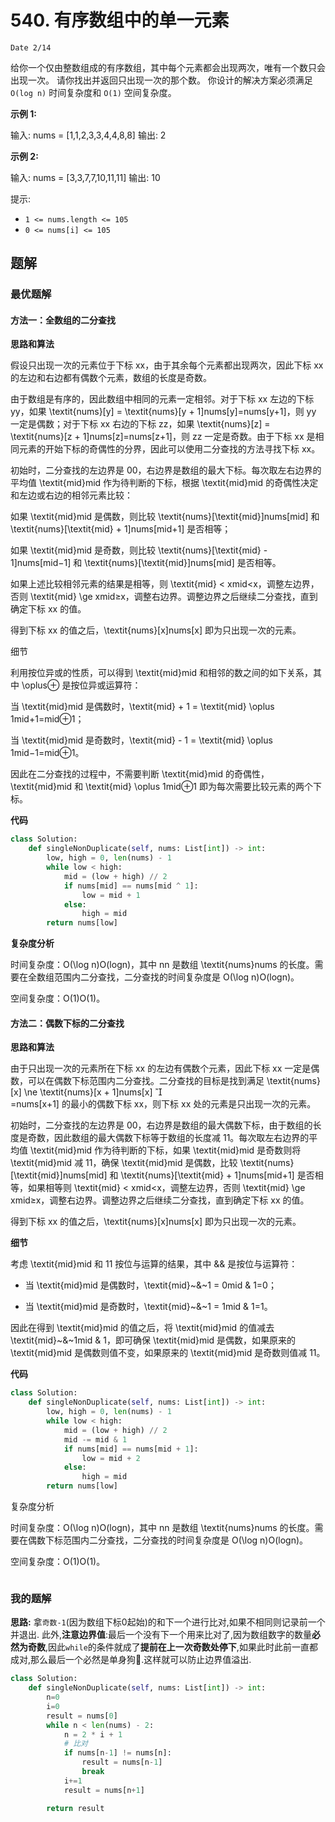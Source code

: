 # 540. 有序数组中的单一元素
`Date 2/14`


给你一个仅由整数组成的有序数组，其中每个元素都会出现两次，唯有一个数只会出现一次。
请你找出并返回只出现一次的那个数。
你设计的解决方案必须满足 `O(log n)` 时间复杂度和 `O(1)` 空间复杂度。

 

**示例 1:**

输入: nums = [1,1,2,3,3,4,4,8,8]
输出: 2

**示例 2:**

输入: nums =  [3,3,7,7,10,11,11]
输出: 10
 

提示:

- `1 <= nums.length <= 105`
- `0 <= nums[i] <= 105`

## 题解

### 最优题解

#### 方法一：全数组的二分查找
**思路和算法**

假设只出现一次的元素位于下标 xx，由于其余每个元素都出现两次，因此下标 xx 的左边和右边都有偶数个元素，数组的长度是奇数。

由于数组是有序的，因此数组中相同的元素一定相邻。对于下标 xx 左边的下标 yy，如果 \textit{nums}[y] = \textit{nums}[y + 1]nums[y]=nums[y+1]，则 yy 一定是偶数；对于下标 xx 右边的下标 zz，如果 \textit{nums}[z] = \textit{nums}[z + 1]nums[z]=nums[z+1]，则 zz 一定是奇数。由于下标 xx 是相同元素的开始下标的奇偶性的分界，因此可以使用二分查找的方法寻找下标 xx。

初始时，二分查找的左边界是 00，右边界是数组的最大下标。每次取左右边界的平均值 \textit{mid}mid 作为待判断的下标，根据 \textit{mid}mid 的奇偶性决定和左边或右边的相邻元素比较：

如果 \textit{mid}mid 是偶数，则比较 \textit{nums}[\textit{mid}]nums[mid] 和 \textit{nums}[\textit{mid} + 1]nums[mid+1] 是否相等；

如果 \textit{mid}mid 是奇数，则比较 \textit{nums}[\textit{mid} - 1]nums[mid−1] 和 \textit{nums}[\textit{mid}]nums[mid] 是否相等。

如果上述比较相邻元素的结果是相等，则 \textit{mid} < xmid<x，调整左边界，否则 \textit{mid} \ge xmid≥x，调整右边界。调整边界之后继续二分查找，直到确定下标 xx 的值。

得到下标 xx 的值之后，\textit{nums}[x]nums[x] 即为只出现一次的元素。

细节

利用按位异或的性质，可以得到 \textit{mid}mid 和相邻的数之间的如下关系，其中 \oplus⊕ 是按位异或运算符：

当 \textit{mid}mid 是偶数时，\textit{mid} + 1 = \textit{mid} \oplus 1mid+1=mid⊕1；

当 \textit{mid}mid 是奇数时，\textit{mid} - 1 = \textit{mid} \oplus 1mid−1=mid⊕1。

因此在二分查找的过程中，不需要判断 \textit{mid}mid 的奇偶性，\textit{mid}mid 和 \textit{mid} \oplus 1mid⊕1 即为每次需要比较元素的两个下标。

**代码**

```python
class Solution:
    def singleNonDuplicate(self, nums: List[int]) -> int:
        low, high = 0, len(nums) - 1
        while low < high:
            mid = (low + high) // 2
            if nums[mid] == nums[mid ^ 1]:
                low = mid + 1
            else:
                high = mid
        return nums[low]
```
**复杂度分析**

时间复杂度：O(\log n)O(logn)，其中 nn 是数组 \textit{nums}nums 的长度。需要在全数组范围内二分查找，二分查找的时间复杂度是 O(\log n)O(logn)。

空间复杂度：O(1)O(1)。

#### 方法二：偶数下标的二分查找
**思路和算法**

由于只出现一次的元素所在下标 xx 的左边有偶数个元素，因此下标 xx 一定是偶数，可以在偶数下标范围内二分查找。二分查找的目标是找到满足 \textit{nums}[x] \ne \textit{nums}[x + 1]nums[x] 
	
 =nums[x+1] 的最小的偶数下标 xx，则下标 xx 处的元素是只出现一次的元素。

初始时，二分查找的左边界是 00，右边界是数组的最大偶数下标，由于数组的长度是奇数，因此数组的最大偶数下标等于数组的长度减 11。每次取左右边界的平均值 \textit{mid}mid 作为待判断的下标，如果 \textit{mid}mid 是奇数则将 \textit{mid}mid 减 11，确保 \textit{mid}mid 是偶数，比较 \textit{nums}[\textit{mid}]nums[mid] 和 \textit{nums}[\textit{mid} + 1]nums[mid+1] 是否相等，如果相等则 \textit{mid} < xmid<x，调整左边界，否则 \textit{mid} \ge xmid≥x，调整右边界。调整边界之后继续二分查找，直到确定下标 xx 的值。

得到下标 xx 的值之后，\textit{nums}[x]nums[x] 即为只出现一次的元素。

**细节**

考虑 \textit{mid}mid 和 11 按位与运算的结果，其中 \&& 是按位与运算符：

- 当 \textit{mid}mid 是偶数时，\textit{mid}~\&~1 = 0mid & 1=0；

- 当 \textit{mid}mid 是奇数时，\textit{mid}~\&~1 = 1mid & 1=1。

因此在得到 \textit{mid}mid 的值之后，将 \textit{mid}mid 的值减去 \textit{mid}~\&~1mid & 1，即可确保 \textit{mid}mid 是偶数，如果原来的 \textit{mid}mid 是偶数则值不变，如果原来的 \textit{mid}mid 是奇数则值减 11。

**代码**

```python
class Solution:
    def singleNonDuplicate(self, nums: List[int]) -> int:
        low, high = 0, len(nums) - 1
        while low < high:
            mid = (low + high) // 2
            mid -= mid & 1
            if nums[mid] == nums[mid + 1]:
                low = mid + 2
            else:
                high = mid
        return nums[low]
```

复杂度分析

时间复杂度：O(\log n)O(logn)，其中 nn 是数组 \textit{nums}nums 的长度。需要在偶数下标范围内二分查找，二分查找的时间复杂度是 O(\log n)O(logn)。

空间复杂度：O(1)O(1)。



```python
```

### 我的题解
**思路:**
拿`奇数-1`(因为数组下标0起始)的和下一个进行比对,如果不相同则记录前一个并退出.
此外,**注意边界值**:最后一个没有下一个用来比对了,因为数组数字的数量**必然为奇数**,因此`while`的条件就成了**提前在上一次奇数处停下**,如果此时此前一直都成对,那么最后一个必然是单身狗🐶.这样就可以防止边界值溢出.
```python
class Solution:
    def singleNonDuplicate(self, nums: List[int]) -> int:
        n=0
        i=0
        result = nums[0]
        while n < len(nums) - 2:
            n = 2 * i + 1
            # 比对
            if nums[n-1] != nums[n]:
                result = nums[n-1]
                break
            i+=1
            result = nums[n+1]

        return result

```
